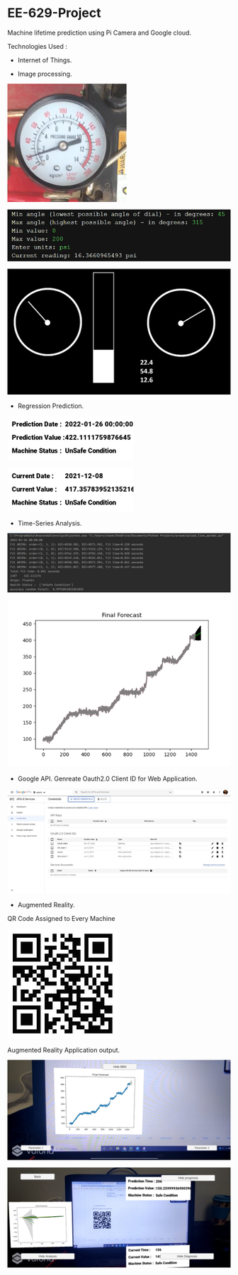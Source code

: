 # EE-629-Project
Machine lifetime prediction using Pi Camera and Google cloud.

Technologies Used :

* Internet of Things.

* Image processing.
<p><img src='Image_Processing/images/gauge-1.jpg' />
  
<p><img src='Image_Processing/images/screen-prompt.jpg' />
  
<p><img src='dst1.jpg' />
  
* Regression Prediction.
<p><img src='Outputs/prognosis.png' />
<p><img src='Outputs/diagnosis.png' />

* Time-Series Analysis.
<p><img src='Outputs/op.jpg' />
<p><img src='Graph/graph.png' />
 

* Google API.
Genreate Oauth2.0 Client ID for Web Application.
<p><img src='Outputs/gapi.jpg' />

* Augmented Reality.

QR Code Assigned to Every Machine 
<p><img src='Outputs/Machine1_cloud.jpg' />

Augmented Reality Application output.
<p><img src='Outputs/1.jpeg' />
<p><img src='Outputs/2.jpeg' />
